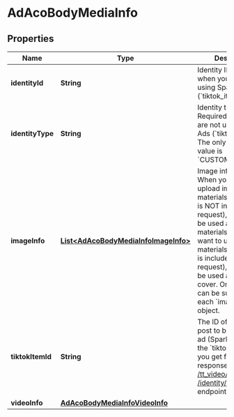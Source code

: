 # AdAcoBodyMediaInfo

## Properties
Name | Type | Description | Notes
------------ | ------------- | ------------- | -------------
**identityId** | **String** | Identity ID. Required when you are not using Spark Ads (&#x60;tiktok_item_id&#x60;). |  [optional]
**identityType** | **String** | Identity type. Required when you are not using Spark Ads (&#x60;tiktok_item_id&#x60;). The only supported value is &#x60;CUSTOMIZED_USER&#x60;. |  [optional]
**imageInfo** | [**List&lt;AdAcoBodyMediaInfoImageInfo&gt;**](AdAcoBodyMediaInfoImageInfo.md) | Image information. When you want to upload image materials (&#x60;video_info&#x60; is NOT included in the request), this field will be used as image materials. When you want to upload video materials (&#x60;video_info&#x60; is included in the request), this field will be used as the video cover. Only 1 picture can be submitted in each &#x60;image_info&#x60; object. |  [optional]
**tiktokItemId** | **String** | The ID of the TikTok post to be used as an ad (Spark Ad). Pass in the &#x60;tiktok_item_id&#x60; you get from the response of the [/tt_video/info/](https://ads.tiktok.com/marketing_api/docs?id&#x3D;1738376324021250) and  [/identity/video/get/](https://ads.tiktok.com/marketing_api/docs?id&#x3D;1740218475032577) endpoints. |  [optional]
**videoInfo** | [**AdAcoBodyMediaInfoVideoInfo**](AdAcoBodyMediaInfoVideoInfo.md) |  |  [optional]
